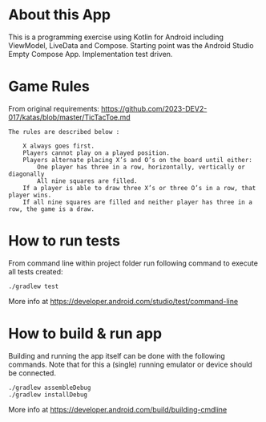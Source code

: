 # About this App

This is a programming exercise using Kotlin for Android including ViewModel, LiveData and Compose.
Starting point was the Android Studio Empty Compose App. 
Implementation test driven.

# Game Rules 

From original requirements: https://github.com/2023-DEV2-017/katas/blob/master/TicTacToe.md

```
The rules are described below :

    X always goes first.
    Players cannot play on a played position.
    Players alternate placing X’s and O’s on the board until either:
        One player has three in a row, horizontally, vertically or diagonally
        All nine squares are filled.
    If a player is able to draw three X’s or three O’s in a row, that player wins.
    If all nine squares are filled and neither player has three in a row, the game is a draw.
```

# How to run tests

From command line within project folder run following command to execute all tests created:

```
./gradlew test
```

More info at https://developer.android.com/studio/test/command-line

# How to build & run app

Building and running the app itself can be done with the following commands. Note that for this a
(single) running emulator or device should be connected. 

```
./gradlew assembleDebug
./gradlew installDebug
```

More info at https://developer.android.com/build/building-cmdline